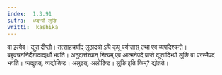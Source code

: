 ```yaml
---
index:  1.3.91
sutra:  ध्य्द्भ्यो लुङि
vritti:  kashika 
---
```


वा इत्येव। द्युत दीप्तौ। तत्साहचर्याद् लुठादयो ऽपि कृपू पर्यन्तास् तथा एव व्यपदिश्यन्ते। बहुवचननिर्देशादाद्यर्थो भवति। अनुदात्तेत्त्वान् नित्यम् एव आत्मनेपदे प्राप्ते द्युतादिभ्यो लुङि वा परस्मैपदं भवति। व्यद्युतत्, व्यद्योतिष्ट। अलुठत्, अलोठिष्ट। लुङि इति किम्? द्योतते।

